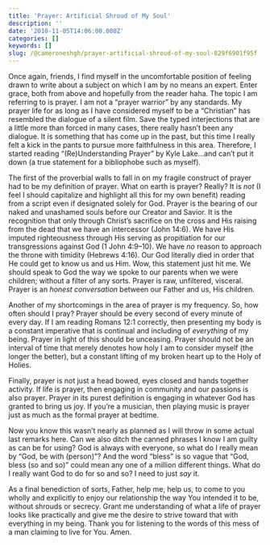```yaml
---
title: 'Prayer: Artificial Shroud of My Soul'
description: ''
date: '2010-11-05T14:06:00.000Z'
categories: []
keywords: []
slug: /@cameroneshgh/prayer-artificial-shroud-of-my-soul-829f6901f95f
---
```


Once again, friends, I find myself in the uncomfortable position of feeling drawn to write about a subject on which I am by no means an expert. Enter grace, both from above and hopefully from the reader haha. The topic I am referring to is prayer. I am not a “prayer warrior” by any standards. My prayer life for as long as I have considered myself to be a “Christian” has resembled the dialogue of a silent film. Save the typed interjections that are a little more than forced in many cases, there really hasn’t been any dialogue. It is something that has come up in the past, but this time I really felt a kick in the pants to pursue more faithfulness in this area. Therefore, I started reading “(Re)Understanding Prayer” by Kyle Lake…and can’t put it down (a true statement for a bibliophobe such as myself).

The first of the proverbial walls to fall in on my fragile construct of prayer had to be my definition of prayer. What on earth is prayer? Really? It is _not_ (I feel I should capitalize and highlight all this for my own benefit) reading from a script even if designated solely for God. Prayer is the bearing of our naked and unashamed souls before our Creator and Savior. It is the recognition that only through Christ’s sacrifice on the cross and His raising from the dead that we have an intercessor (John 14:6). We have His imputed righteousness through His serving as propitiation for our transgressions against God (1 John 4:9–10). We have _no_ reason to approach the throne with timidity (Hebrews 4:16). Our God literally died in order that He could get to know us and us Him. Wow, this statement just hit me. We should speak to God the way we spoke to our parents when we were children; without a filter of any sorts. Prayer is raw, unfiltered, visceral. Prayer is an _honest conversation_ between our Father and us, His children.

Another of my shortcomings in the area of prayer is my frequency. So, how often should I pray? Prayer should be every second of every minute of every day. If I am reading Romans 12:1 correctly, then presenting my body is a constant imperative that is continual and including of _everything_ of my being. Prayer in light of this should be unceasing. Prayer should not be an interval of time that merely denotes how holy I am to consider myself (the longer the better), but a constant lifting of my broken heart up to the Holy of Holies.

Finally, prayer is not just a head bowed, eyes closed and hands together activity. If life is prayer, then engaging in community and our passions is also prayer. Prayer in its purest definition is engaging in whatever God has granted to bring us joy. If you’re a musician, then playing music is prayer just as much as the formal prayer at bedtime.

Now you know this wasn’t nearly as planned as I will throw in some actual last remarks here. Can we also ditch the canned phrases I know I am guilty as can be for using? God is always with everyone, so what do I really mean by “God, be with (person)”? And the word “bless” is so vague that “God, bless (so and so)” could mean any one of a million different things. What do I really want God to do for so and so? I need to just _say_ it.

As a final benediction of sorts, Father, help me, help us, to come to you wholly and explicitly to enjoy our relationship the way You intended it to be, without shrouds or secrecy. Grant me understanding of what a life of prayer looks like practically and give me the desire to strive toward that with everything in my being. Thank you for listening to the words of this mess of a man claiming to live for You. Amen.
